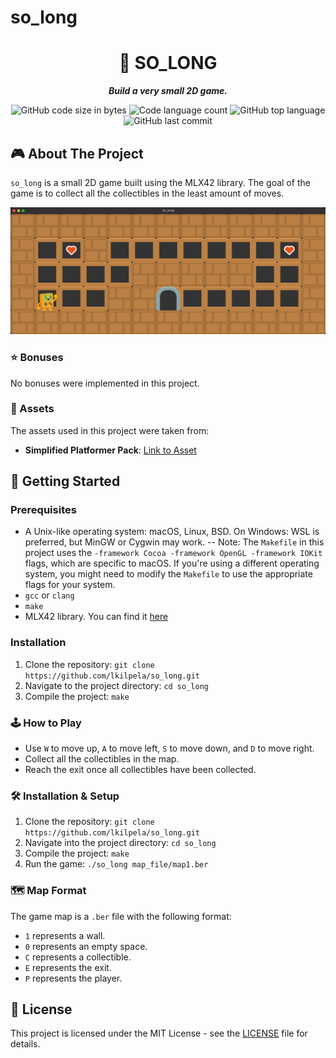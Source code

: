 # so_long
<h1 align="center">
	📖 SO_LONG
</h1>

<p align="center">
	<b><i>Build a very small 2D game.</i></b><br>
</p>

<p align="center">
	<img alt="GitHub code size in bytes" src="https://img.shields.io/github/languages/code-size/lkilpela/so_long?color=lightblue" />
	<img alt="Code language count" src="https://img.shields.io/github/languages/count/lkilpela/so_long?color=yellow" />
	<img alt="GitHub top language" src="https://img.shields.io/github/languages/top/lkilpela/so_long?color=blue" />
	<img alt="GitHub last commit" src="https://img.shields.io/github/last-commit/lkilpela/so_long?color=green" />
</p>

## 🎮 About The Project

`so_long` is a small 2D game built using the MLX42 library. The goal of the game is to collect all the collectibles in the least amount of moves.

![Game Screenshot](https://github.com/lkilpela/so_long/blob/main/docs/game_screenshot.png)

### ⭐ Bonuses

No bonuses were implemented in this project.

### 🎨 Assets

The assets used in this project were taken from:

- **Simplified Platformer Pack**: [Link to Asset](https://www.kenney.nl/assets/simplified-platformer-pack)

## 🏁 Getting Started

### Prerequisites

- A Unix-like operating system: macOS, Linux, BSD. On Windows: WSL is preferred, but MinGW or Cygwin may work.
-- Note: The `Makefile` in this project uses the `-framework Cocoa -framework OpenGL -framework IOKit` flags, which are specific to macOS. If you're using a different operating system, you might need to modify the `Makefile` to use the appropriate flags for your system.
- `gcc` or `clang`
- `make`
- MLX42 library. You can find it [here](https://github.com/codam-coding-college/MLX42)

### Installation

1. Clone the repository: `git clone https://github.com/lkilpela/so_long.git`
2. Navigate to the project directory: `cd so_long`
3. Compile the project: `make`

### 🕹️ How to Play

- Use `W` to move up, `A` to move left, `S` to move down, and `D` to move right.
- Collect all the collectibles in the map.
- Reach the exit once all collectibles have been collected.

### 🛠️ Installation & Setup

1. Clone the repository: `git clone https://github.com/lkilpela/so_long.git`
2. Navigate into the project directory: `cd so_long`
3. Compile the project: `make`
4. Run the game: `./so_long map_file/map1.ber`

### 🗺️ Map Format

The game map is a `.ber` file with the following format:

- `1` represents a wall.
- `0` represents an empty space.
- `C` represents a collectible.
- `E` represents the exit.
- `P` represents the player.

## 📜 License

This project is licensed under the MIT License - see the [LICENSE](LINK_TO_LICENSE) file for details.

